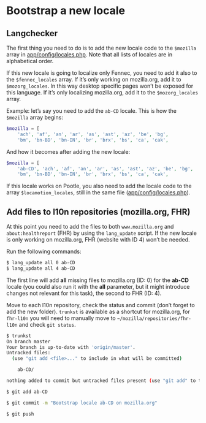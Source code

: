 # Bootstrap a new locale

## Langchecker
The first thing you need to do is to add the new locale code to the `$mozilla` array in [app/config/locales.php](https://github.com/mozilla-l10n/langchecker/blob/master/app/config/locales.inc.php). Note that all lists of locales are in alphabetical order.

If this new locale is going to localize only Fennec, you need to add it also to the `$fennec_locales` array. If it’s only working on mozilla.org, add it to `$mozorg_locales`. In this way desktop specific pages won’t be exposed for this language. If it’s only localizing mozilla.org, add it to the `$mozorg_locales` array.

Example: let’s say you need to add the `ab-CD` locale. This is how the `$mozilla` array begins:

```PHP
$mozilla = [
    'ach', 'af', 'an', 'ar', 'as', 'ast', 'az', 'be', 'bg',
    'bm', 'bn-BD', 'bn-IN', 'br', 'brx', 'bs', 'ca', 'cak',
```

And how it becomes after adding the new locale:

```PHP
$mozilla = [
    'ab-CD', 'ach', 'af', 'an', 'ar', 'as', 'ast', 'az', 'be', 'bg',
    'bm', 'bn-BD', 'bn-IN', 'br', 'brx', 'bs', 'ca', 'cak',
```

If this locale works on Pootle, you also need to add the locale code to the array `$locamotion_locales`, still in the same file ([app/config/locales.php](https://github.com/mozilla-l10n/langchecker/blob/master/app/config/locales.inc.php)).

## Add files to l10n repositories (mozilla.org, FHR)
At this point you need to add the files to both `www.mozilla.org` and `about:healthreport` (FHR) by using the `lang_update` script. If the new locale is only working on mozilla.org, FHR (website with ID 4) won’t be needed.

Run the following commands:

```BASH
$ lang_update all 0 ab-CD
$ lang_update all 4 ab-CD
```

The first line will add **all** missing files to mozilla.org (ID: 0) for the **ab-CD** locale (you could also run it with the **all** parameter, but it might introduce changes not relevant for this task), the second to FHR (ID: 4).

Move to each l10n repository, check the status and commit (don’t forget to add the new folder). `trunkst` is available as a shortcut for mozilla.org, for `fhr-l10n` you will need to manually move to `~/mozilla/repositories/fhr-l10n` and check `git status`.

```BASH
$ trunkst
On branch master
Your branch is up-to-date with 'origin/master'.
Untracked files:
  (use "git add <file>..." to include in what will be committed)

	ab-CD/

nothing added to commit but untracked files present (use "git add" to track)

$ git add ab-CD

$ git commit -m "Bootstrap locale ab-CD on mozilla.org"

$ git push
```
